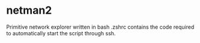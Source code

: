 # netman2
Primitive network explorer written in bash
.zshrc contains the code required to automatically start the script through ssh.
